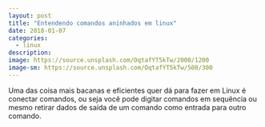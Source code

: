 ```yaml
---
layout: post
title: "Entendendo comandos aninhados em linux"
date: 2018-01-07
categories:
  - linux
description:
image: https://source.unsplash.com/OqtafYT5kTw/2000/1200
image-sm: https://source.unsplash.com/OqtafYT5kTw/500/300
---
```


Uma das coisa mais bacanas e eficientes quer dá para fazer em Linux é conectar comandos, ou seja você pode digitar comandos em sequência ou mesmo retirar dados de saída de um comando como entrada para outro comando.
